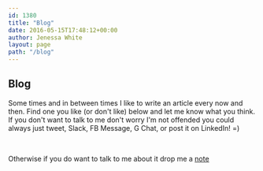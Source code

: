 ```yaml
---
id: 1380
title: "Blog"
date: 2016-05-15T17:48:12+00:00
author: Jenessa White
layout: page
path: "/blog"
---
```



<section class="text-center">
  <div class="container">
    <h1>Blog</h1>
    <p class="lead text-muted">Some times and in between times I like to write an article every now and then. Find one you like (or don't like) below and let me know what you think. If you don't want to talk to me don't worry I'm not offended you could always just tweet, Slack, FB Message, G Chat, or post it on LinkedIn! =)</p>
    </br>
    <p class="lead text-muted">Otherwise if you do want to talk to me about it drop me a <a href="mailto:jenessaw31@gmail.com">note</a></p>
    <div class="service-box">
        <a href="https://github.com/jenessawhite"><i class="fa fa-github wow bounceIn" data-wow-duration="2.0s"></i></a>
        <a href="https://twitter.com/jnessview"><i class="fa fa fa-twitter wow bounceIn" data-wow-duration="2.0s"></i></a>
        <a href="https://www.linkedin.com/in/jenessawhite"><i class="fa fa fa-linkedin wow bounceIn" data-wow-duration="2.0s"></i></a>
        <a href="http://medium.com/@jenessawhite"><i class="fa fa fa-medium wow bounceIn" data-wow-duration="2.0s"></i></a>
    </div>
  </div>
</section>
